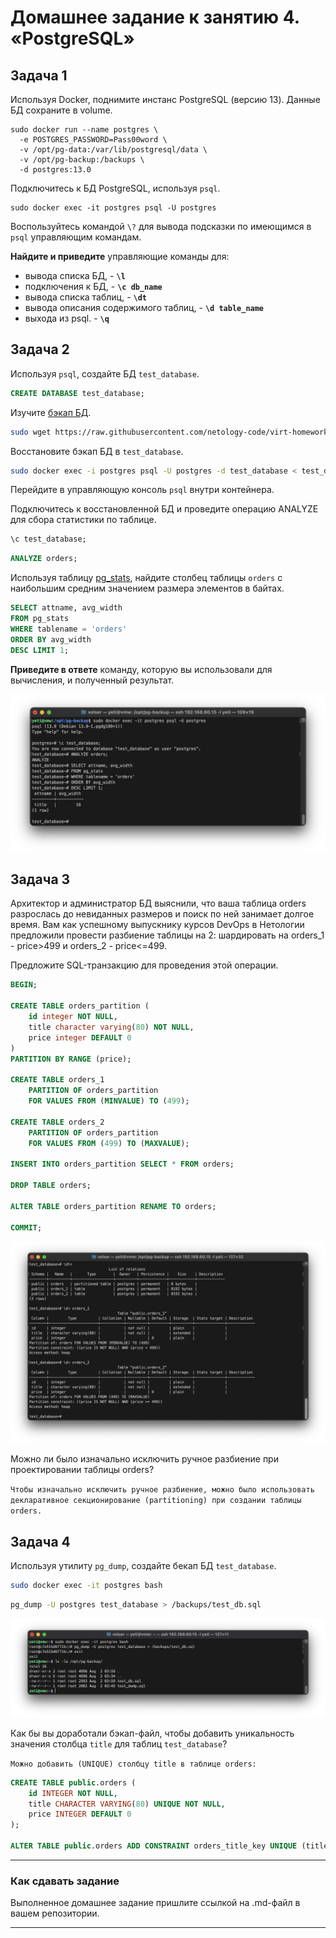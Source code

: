 # Домашнее задание к занятию 4. «PostgreSQL»

## Задача 1

Используя Docker, поднимите инстанс PostgreSQL (версию 13). Данные БД сохраните в volume.
```
sudo docker run --name postgres \
  -e POSTGRES_PASSWORD=Pass00word \
  -v /opt/pg-data:/var/lib/postgresql/data \
  -v /opt/pg-backup:/backups \
  -d postgres:13.0
```
Подключитесь к БД PostgreSQL, используя `psql`.
```
sudo docker exec -it postgres psql -U postgres
```

Воспользуйтесь командой `\?` для вывода подсказки по имеющимся в `psql` управляющим командам.

**Найдите и приведите** управляющие команды для:

- вывода списка БД, - **`\l`**
- подключения к БД, - **`\c db_name`**
- вывода списка таблиц, - **`\dt`**
- вывода описания содержимого таблиц, - **`\d table_name`**
- выхода из psql. - **`\q`**

## Задача 2

Используя `psql`, создайте БД `test_database`.
```sql
CREATE DATABASE test_database;
```
Изучите [бэкап БД](https://github.com/netology-code/virt-homeworks/tree/virt-11/06-db-04-postgresql/test_data).
```sh
sudo wget https://raw.githubusercontent.com/netology-code/virt-homeworks/virt-11/06-db-04-postgresql/test_data/test_dump.sql /opt/pg-backup/test_dump.sql
```
Восстановите бэкап БД в `test_database`.
```sh
sudo docker exec -i postgres psql -U postgres -d test_database < test_dump.sql
```
Перейдите в управляющую консоль `psql` внутри контейнера.

Подключитесь к восстановленной БД и проведите операцию ANALYZE для сбора статистики по таблице.
```sql
\c test_database;
```
```sql
ANALYZE orders;
```
Используя таблицу [pg_stats](https://postgrespro.ru/docs/postgresql/12/view-pg-stats), найдите столбец таблицы `orders` 
с наибольшим средним значением размера элементов в байтах.
```sql
SELECT attname, avg_width
FROM pg_stats
WHERE tablename = 'orders'
ORDER BY avg_width
DESC LIMIT 1;
```

**Приведите в ответе** команду, которую вы использовали для вычисления, и полученный результат.

![screenshot](../screenshots/pgsql_analyze.png)

## Задача 3

Архитектор и администратор БД выяснили, что ваша таблица orders разрослась до невиданных размеров и
поиск по ней занимает долгое время. Вам как успешному выпускнику курсов DevOps в Нетологии предложили
провести разбиение таблицы на 2: шардировать на orders_1 - price>499 и orders_2 - price<=499.

Предложите SQL-транзакцию для проведения этой операции.
```sql
BEGIN;

CREATE TABLE orders_partition (
    id integer NOT NULL,
    title character varying(80) NOT NULL,
    price integer DEFAULT 0
)
PARTITION BY RANGE (price);

CREATE TABLE orders_1
    PARTITION OF orders_partition
    FOR VALUES FROM (MINVALUE) TO (499);

CREATE TABLE orders_2
    PARTITION OF orders_partition
    FOR VALUES FROM (499) TO (MAXVALUE);

INSERT INTO orders_partition SELECT * FROM orders;
   
DROP TABLE orders;
   
ALTER TABLE orders_partition RENAME TO orders;

COMMIT;
```
![screenshot](../screenshots/pgsql_transaction.png)

Можно ли было изначально исключить ручное разбиение при проектировании таблицы orders?

`Чтобы изначально исключить ручное разбиение, можно было использовать декларативное секционирование (partitioning) при создании таблицы orders.`

## Задача 4

Используя утилиту `pg_dump`, создайте бекап БД `test_database`.
```sh
sudo docker exec -it postgres bash
```
```sh
pg_dump -U postgres test_database > /backups/test_db.sql
```
![screenshot](../screenshots/pgsql_backup.png)

Как бы вы доработали бэкап-файл, чтобы добавить уникальность значения столбца `title` для таблиц `test_database`?

`Можно добавить (UNIQUE) столбцу title в таблице orders:`
```sql
CREATE TABLE public.orders (
    id INTEGER NOT NULL,
    title CHARACTER VARYING(80) UNIQUE NOT NULL,
    price INTEGER DEFAULT 0
);

ALTER TABLE public.orders ADD CONSTRAINT orders_title_key UNIQUE (title);
```

---

### Как cдавать задание

Выполненное домашнее задание пришлите ссылкой на .md-файл в вашем репозитории.

---
